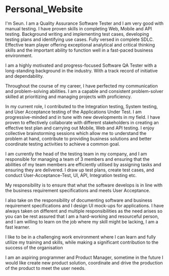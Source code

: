# Personal_Website
I'm Seun.
I am a Quality Assurance Software Tester and I am very good with manual testing. I have proven skills in completing Web, Mobile and API testing. Background writing and implementing test cases, developing testing plans and identifying use cases. Fully versed in complete SDLC. Effective team player offering exceptional analytical and critical thinking skills and the important ability to function well in a fast-paced business environment.

I am a highly motivated and progress-focused Software QA Tester with a long-standing background in the industry. With a track record of initiative and dependability.

Throughout the course of my career, I have perfected my communication and problem-solving abilities. I am a capable and consistent problem-solver skilled at prioritizing and managing projects with proficiency.

In my current role, I contributed to the Integration testing, System testing, and User Acceptance testing of the Applications Under Test. I am progressive-minded and in tune with new developments in my field. I have proven to effectively collaborate with different stakeholders in creating an effective test plan and carrying out Mobile, Web and API testing. I enjoy collective brainstorming sessions which allow me to understand the problem at hand, contribute to providing business solutions and better coordinate testing activities to achieve a common goal.


I am currently the head of the testing team in my company, and I am responsible for managing a team of 3 members and ensuring that the abilities of my team members are efficiently utilised by assigning tasks and ensuring they are delivered. I draw up test plans, create test cases, and conduct User-Acceptance-Test, UI, API, Integration testing etc.

My responsibility is to ensure that what the software develops is in line with the business requirement specifications and meets User Acceptance.

I also take on the responsibility of documenting software and business requirement specifications and I design UI mock-ups for applications. I have always taken on different and multiple responsibilities as the need arises so you can be rest assured that I am a hard-working and resourceful person, and I am willing to learn on the job where my skill might be lacking, I am a fast learner.

I like to be in a challenging work environment where I can learn and fully utilize my training and skills, while making a significant contribution to the success of the organisation

I am an aspiring programmer and Product Manager, sometime in the future I would like create new product solution, coordinate and drive the production of the product to meet the user needs. 
